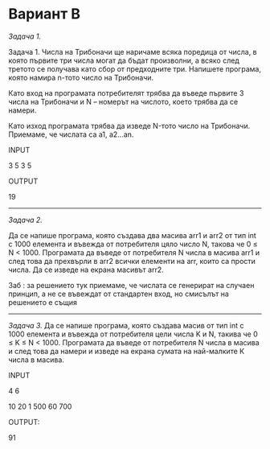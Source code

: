 Вариант B
=========

_Задача 1._ 

Задача 1. Числа на Трибоначи ще наричаме всяка поредица от числа, в която първите три числа могат да бъдат произволни, а всяко след третото се получава като сбор от предходните три. Напишете програма, която намира n-тото число на Трибоначи.

Като вход на програмата потребителят трябва да въведе първите 3 числа на Трибоначи и N – номерът на числото, което трябва да се намери.

Като изход програмата трябва да изведе N-тото число на Трибоначи. Приемаме, че числата са a1, a2...an. 

INPUT

3 5 3 5

OUTPUT

19

---

_Задача 2._

Да се напише програма, която създава два масива arr1 и arr2 от тип int с 1000 елемента и въвежда от потребителя цяло число N, такова че 0 ≤ N < 1000. Програмата да въведе от потребителя N числа в масива arr1 и след това да прехвърли в arr2 всички елементи на arr, които са прости числа. Да се изведе на екрана масивът arr2. 

Заб : за решението тук приемаме, че числата се генерират на случаен принцип, а не се въвеждат от стандартен вход, но смисълът на решението е същия 

---

_Задача 3._ Да се напише програма, която създава масив от тип int с 1000 елемента и въвежда от потребителя цели числа K и N, такива че 0 ≤ K ≤ N < 1000. Програмата да въведе от потребителя N числа в масива и след това да намери и изведе на екрана сумата на най-малките К числа в масива.

INPUT

4 6
 
10 20 1 500 60 700

OUTPUT:

91

